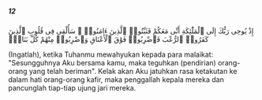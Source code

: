 ##### 12

<span class="ayah">إِذْ يُوحِى رَبُّكَ إِلَى ٱلْمَلَٰٓئِكَةِ أَنِّى مَعَكُمْ فَثَبِّتُوا۟ ٱلَّذِينَ ءَامَنُوا۟ ۚ سَأُلْقِى فِى قُلُوبِ ٱلَّذِينَ كَفَرُوا۟ ٱلرُّعْبَ فَٱضْرِبُوا۟ فَوْقَ ٱلْأَعْنَاقِ وَٱضْرِبُوا۟ مِنْهُمْ كُلَّ بَنَانٍۢ</span>

<span class="ayah_translation">(Ingatlah), ketika Tuhanmu mewahyukan kepada para malaikat: "Sesungguhnya Aku bersama kamu, maka teguhkan (pendirian) orang-orang yang telah beriman". Kelak akan Aku jatuhkan rasa ketakutan ke dalam hati orang-orang kafir, maka penggallah kepala mereka dan pancunglah tiap-tiap ujung jari mereka.</span>
